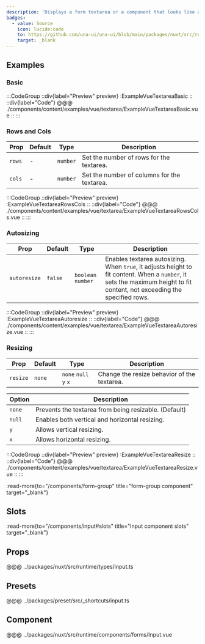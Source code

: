 ```yaml
---
description: 'Displays a form textarea or a component that looks like a textarea.'
badges:
  - value: Source
    icon: lucide:code
    to: https://github.com/una-ui/una-ui/blob/main/packages/nuxt/src/runtime/components/forms/Input.vue
    target: _blank
---
```


## Examples

### Basic

:::CodeGroup
::div{label="Preview" preview}
  :ExampleVueTextareaBasic
::
::div{label="Code"}
@@@ ./components/content/examples/vue/textarea/ExampleVueTextareaBasic.vue
::
:::

### Rows and Cols

| Prop   | Default | Type     | Description                                 |
| ------ | ------- | -------- | ------------------------------------------- |
| `rows` | -       | `number` | Set the number of rows for the textarea.    |
| `cols` | -       | `number` | Set the number of columns for the textarea. |

:::CodeGroup
::div{label="Preview" preview}
  :ExampleVueTextareaRowsCols
::
::div{label="Code"}
@@@ ./components/content/examples/vue/textarea/ExampleVueTextareaRowsCols.vue
::
:::

### Autosizing

| Prop         | Default | Type               | Description                                                                                                                                                               |
| ------------ | ------- | ------------------ | ------------------------------------------------------------------------------------------------------------------------------------------------------------------------- |
| `autoresize` | `false` | `boolean` `number` | Enables textarea autosizing. When `true`, it adjusts height to fit content. When a `number`, it sets the maximum height to fit content, not exceeding the specified rows. |

:::CodeGroup
::div{label="Preview" preview}
  :ExampleVueTextareaAutoresize
::
::div{label="Code"}
@@@ ./components/content/examples/vue/textarea/ExampleVueTextareaAutoresize.vue
::
:::

### Resizing

| Prop     | Default | Type                  | Description                                 |
| -------- | ------- | --------------------- | ------------------------------------------- |
| `resize` | `none`  | `none` `null` `y` `x` | Change the resize behavior of the textarea. |

| Option | Description                                           |
| ------ | ----------------------------------------------------- |
| `none` | Prevents the textarea from being resizable. (Default) |
| `null` | Enables both vertical and horizontal resizing.        |
| `y`    | Allows vertical resizing.                             |
| `x`    | Allows horizontal resizing.                           |

:::CodeGroup
::div{label="Preview" preview}
  :ExampleVueTextareaResize
::
::div{label="Code"}
@@@ ./components/content/examples/vue/textarea/ExampleVueTextareaResize.vue
::
:::

:read-more{to="/components/form-group" title="form-group component" target="_blank"}

## Slots

:read-more{to="/components/input#slots" title="Input component slots" target="_blank"}

## Props

@@@ ../packages/nuxt/src/runtime/types/input.ts

## Presets

@@@ ../packages/preset/src/_shortcuts/input.ts

## Component

@@@ ../packages/nuxt/src/runtime/components/forms/Input.vue
